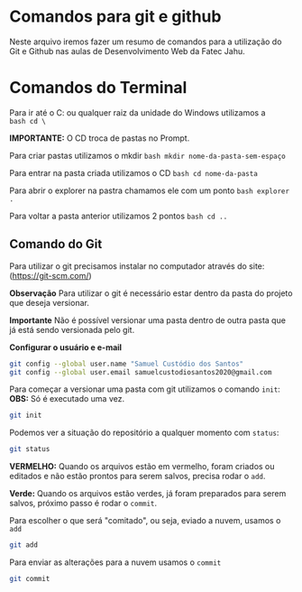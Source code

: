 # Comandos para git e github
Neste arquivo iremos fazer um resumo de comandos para a utilização do Git e Github nas aulas de Desenvolvimento Web da Fatec Jahu.

# Comandos do Terminal
Para ir até o C: ou qualquer raiz da unidade do Windows utilizamos a \
``` bash cd \ ```

**IMPORTANTE:** O CD troca de pastas no Prompt.

Para criar pastas utilizamos o mkdir
```bash mkdir nome-da-pasta-sem-espaço ```

Para entrar na pasta criada utilizamos o CD
```bash cd nome-da-pasta ```

Para abrir o explorer na pastra chamamos ele com um ponto
```bash explorer . ```

Para voltar a pasta anterior utilizamos 2 pontos
```bash cd .. ``` 

## Comando do Git
Para utilizar o git precisamos instalar no computador através do site:(https://git-scm.com/)


**Observação** Para utilizar o git é necessário estar dentro da pasta do projeto que deseja versionar.

**Importante** Não é possível versionar uma pasta dentro de outra pasta que já está sendo versionada pelo git. 

**Configurar o usuário e e-mail**
```bash
git config --global user.name "Samuel Custódio dos Santos"
git config --global user.email samuelcustodiosantos2020@gmail.com
``` 

Para começar a versionar uma pasta com git utilizamos o comando `init`:
**OBS:** Só é executado uma vez.
```bash
git init
```

Podemos ver a situação do repositório a qualquer momento com `status`:
```bash
git status
```

**VERMELHO:** Quando os arquivos estão em vermelho, foram criados ou editados e não estão prontos para serem salvos, precisa rodar o `add`.

**Verde:** Quando os arquivos estão verdes, já foram preparados para serem salvos, próximo passo é rodar o `commit`.

Para escolher o que será "comitado", ou seja, eviado a nuvem, usamos o `add`
```bash
git add
```

Para enviar as alterações para a nuvem usamos o `commit`
```bash
git commit
``` 
 

